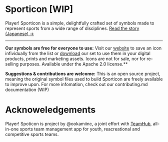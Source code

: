 # Sporticon [WIP]

Player! Sporticon is a simple, delightfully crafted set of symbols made to represent sports from a wide range of disciplines. [Read the story (Japanese) →](https://www.pr-table.com/ookami/stories/23551)

***

**Our symbols are free for everyone to use:** Visit our [website](https://sporticon.ookami.tokyo/) to save an icon infividually from the list or [download](https://github.com/ookamiinc/Sporticon/releases/download/1.0a/Sporticon.zip) our set to use them in your digital products, prints and marketing assets. Icons are not for sale, nor for re-selling purposes. Available under the Apache 2.0 license.**

**Suggestions & contributions are welcome:** This is an open source project, meaning the original symbol files used to build Sporticon are freely available to improve upon. For more infomation, check out our contributing.md documentation (WIP)

# Acknoweledgements 

Player! Spoticon is project by @ookamiinc, a joint effort with [TeamHub](https://tmhub.jp/), all-in-one sports team management app for youth, reacreational and competitive sports teams.